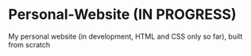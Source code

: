 # Personal-Website (IN PROGRESS)
My personal website (in development, HTML and CSS only so far), built from scratch

